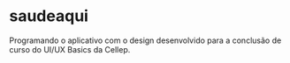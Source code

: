 # saudeaqui
Programando o aplicativo com o design desenvolvido para a conclusão de curso do UI/UX Basics da Cellep.
